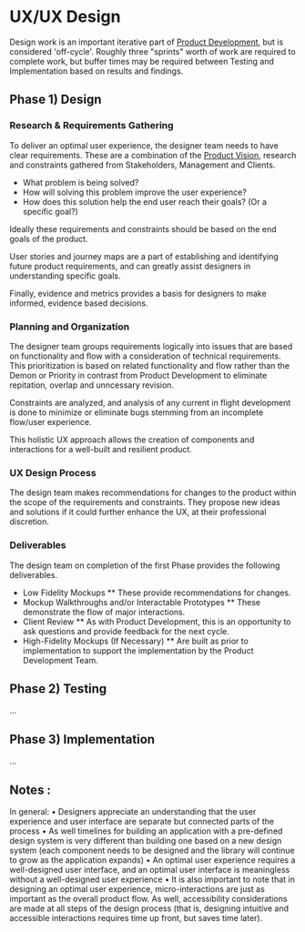 # UX/UX Design

Design work is an important iterative part of [Product Development](./product-development.html), but is considered 'off-cycle'. Roughly three "sprints" worth of work are required to complete work, but buffer times may be required between Testing and Implementation based on results and findings. 

## Phase 1) Design

### Research & Requirements Gathering

To deliver an optimal user experience, the designer team needs to have clear requirements. These are a combination of the [Product Vision](./product-development.html#product-vision), research and constraints gathered from Stakeholders, Management and Clients.

* What problem is being solved?
* How will solving this problem improve the user experience?
* How does this solution help the end user reach their goals? (Or a specific goal?)

Ideally these requirements and constraints should be based on the end goals of the product. 

User stories and journey maps are a part of establishing and identifying future product requirements, and can greatly assist designers in understanding specific goals.

Finally, evidence and metrics provides a basis for designers to make informed, evidence based decisions.

### Planning and Organization

The designer team groups requirements logically into issues that are based on functionality and flow with a consideration of technical requirements. This prioritization is based on related functionality and flow rather than the Demon or Priority in contrast from Product Development to eliminate repitation, overlap and unncessary revision.

Constraints are analyzed, and analysis of any current in flight development is done to minimize or eliminate bugs stemming from an incomplete flow/user experience.

This holistic UX approach allows the creation of components and interactions for a well-built and resilient product.

### UX Design Process

The design team makes recommendations for changes to the product within the scope of the requirements and constraints. They propose new ideas and solutions if it could further enhance the UX, at their professional discretion. 

### Deliverables

The design team on completion of the first Phase provides the following deliverables.
* Low Fidelity Mockups
** These provide recommendations for changes.
* Mockup Walkthroughs and/or Interactable Prototypes
** These demonstrate the flow of major interactions.
* Client Review
** As with Product Development, this is an opportunity to ask questions and provide feedback for the next cycle.
* High-Fidelity Mockups (If Necessary)
** Are built as prior to implementation to support the implementation by the Product Development Team.

## Phase 2) Testing

...

## Phase 3) Implementation

...

## Notes :

In general:
• Designers appreciate an understanding that the user experience and user interface are separate but connected parts of the process
• As well timelines for building an application with a pre-defined design system is very different than building one based on a new design system (each component needs to be designed and the library will continue to grow as the application expands)
• An optimal user experience requires a well-designed user interface, and an optimal user interface is meaningless without a well-designed user experience
• It is also important to note that in designing an optimal user experience, micro-interactions are just as important as the overall product flow. As well, accessibility considerations are made at all steps of the design process (that is, designing intuitive and accessible interactions requires time up front, but saves time later).
